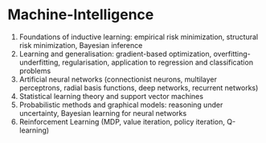 # Machine-Intelligence
1) Foundations of inductive learning: empirical risk minimization, structural risk minimization, Bayesian inference 
2) Learning and generalisation: gradient-based optimization, overfitting-underfitting, regularisation, application to regression and classification problems 
3) Artificial neural networks (connectionist neurons, multilayer perceptrons, radial basis functions, deep networks, recurrent networks) 
4) Statistical learning theory and support vector machines 
5) Probabilistic methods and graphical models: reasoning under uncertainty, Bayesian learning for neural networks 
6) Reinforcement Learning (MDP, value iteration, policy iteration, Q-learning)
